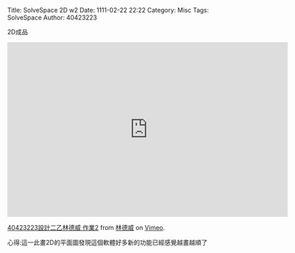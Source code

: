 Title: SolveSpace 2D w2
Date: 1111-02-22 22:22
Category: Misc
Tags: SolveSpace
Author: 40423223


<p>2D成品</p>
<iframe src="https://player.vimeo.com/video/190062872" width="640" height="400" frameborder="0" webkitallowfullscreen mozallowfullscreen allowfullscreen></iframe>
<p><a href="https://vimeo.com/190062872">40423223設計二乙林德威 作業2</a> from <a href="https://vimeo.com/user57340245">林德威</a> on <a href="https://vimeo.com">Vimeo</a>.</p>

心得:這一此畫2D的平面圖發現這個軟體好多新的功能已經感覺越畫越順了